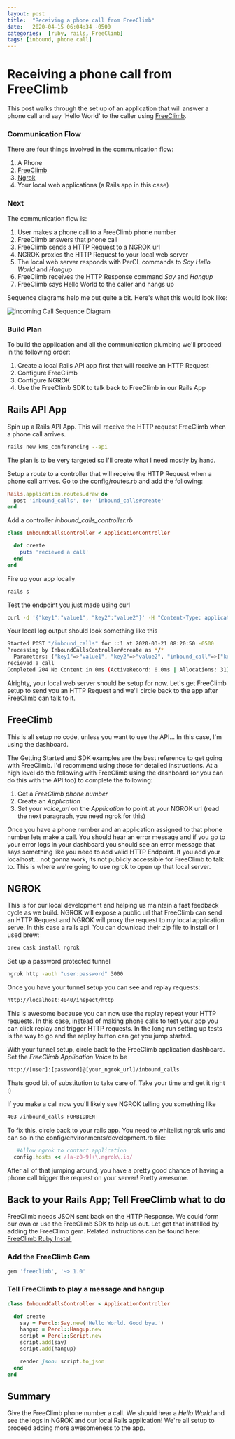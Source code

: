 ```yaml
---
layout: post
title:  "Receiving a phone call from FreeClimb"
date:   2020-04-15 06:04:34 -0500
categories:  [ruby, rails, FreeClimb]
tags: [inbound, phone call]
---
```


# Receiving a phone call from FreeClimb

This post walks through the set up of an application that will answer a phone call and say 'Hello World' to the caller using [FreeClimb](https://www.freeclimb.com/).



### Communication Flow
There are four things involved in the communication flow:
1. A Phone
1. [FreeClimb](https://www.freeclimb.com/)
1. [Ngrok](https://ngrok.com/)
1. Your local web applications (a Rails app in this case)



### Next

The communication flow is:
1. User makes a phone call to a FreeClimb phone number
1. FreeClimb answers that phone call
1. FreeClimb sends a HTTP Request to a NGROK url
1. NGROK proxies the HTTP Request to your local web server
1. The local web server responds with PerCL commands to _Say Hello World_ and _Hangup_
1. FreeClimb receives the HTTP Response command _Say_ and _Hangup_
1. FreeClimb says Hello World to the caller and hangs up

Sequence diagrams help me out quite a bit. Here's what this would look like:

![Incoming Call Sequence Diagram]({{site.url}}/blog/assets/diagrams/incoming_call.svg)

### Build Plan
To build the application and all the communication plumbing we'll proceed in the following order:
1. Create a local Rails API app first that will receive an HTTP Request
1. Configure FreeClimb
1. Configure NGROK
1. Use the FreeClimb SDK to talk back to FreeClimb in our Rails App

## Rails API App
Spin up a Rails API App. This will receive the HTTP request FreeClimb when a phone call arrives.
```bash
rails new kms_conferencing --api
```
The plan is to be very targeted so I'll create what I need mostly by hand.

Setup a route to a controller that will receive the HTTP Request when a phone call arrives.  Go to the config/routes.rb and add the following:
```ruby
Rails.application.routes.draw do
  post 'inbound_calls', to: 'inbound_calls#create'
end
```

Add a controller _inbound_calls_controller.rb_
```ruby
class InboundCallsController < ApplicationController

  def create
    puts 'recieved a call'
  end
end
```

Fire up your app locally
```bash
rails s
```

Test the endpoint you just made using curl
```bash
curl -d '{"key1":"value1", "key2":"value2"}' -H "Content-Type: application/json" -X POST http://localhost:3000/inbound_calls
```

Your local log output should look something like this
```bash
Started POST "/inbound_calls" for ::1 at 2020-03-21 08:20:50 -0500
Processing by InboundCallsController#create as */*
  Parameters: {"key1"=>"value1", "key2"=>"value2", "inbound_call"=>{"key1"=>"value1", "key2"=>"value2"}}
recieved a call
Completed 204 No Content in 0ms (ActiveRecord: 0.0ms | Allocations: 31)
````

Alrighty, your local web server should be setup for now. Let's get FreeClimb setup to send you an HTTP Request and we'll circle back to the app after FreeClimb can talk to it.


## FreeClimb
This is all setup no code, unless you want to use the API... In this case, I'm using the dashboard.

The Getting Started and SDK examples are the best reference to get going with FreeClimb. I'd recommend using those for detailed instructions. At a high level do the following with FreeClimb using the dashboard (or you can do this with the API too) to complete the following:
1. Get a _FreeClimb phone number_
2. Create an _Application_
3. Set your _voice_url_ on the _Application_ to point at your NGROK url (read the next paragraph, you need ngrok for this)

Once you have a phone number and an application assigned to that phone number lets make a call.  You should hear an error message and if you go to your error logs in your dashboard you should see an error message that says something like you need to add valid HTTP Endpoint. If you add your localhost... not gonna work, its not publicly accessible for FreeClimb to talk to. This is where we're going to use ngrok to open up that local server.

## NGROK
This is for our local development and helping us maintain a fast feedback cycle as we build. NGROK will expose a public url that FreeClimb can send an HTTP Request and NGROK will proxy the request to my local application serve. In this case a rails api. You can download their zip file to install or I used brew:

```bash
brew cask install ngrok
```

Set up a password protected tunnel
```bash
ngrok http -auth "user:password" 3000
```

Once you have your tunnel setup you can see and replay requests:
```bash
http://localhost:4040/inspect/http
```

This is awesome because you can now use the replay repeat your HTTP requests. In this case, instead of making phone calls to test your app you can click replay and trigger HTTP requests. In the long run setting up tests is the way to go and the replay button can get you jump started.

With your tunnel setup, circle back to the FreeClimb application dashboard. Set the _FreeClimb Application Voice_ to be
```bash
http://[user]:[password]@[your_ngrok_url]/inbound_calls
```
Thats good bit of substitution to take care of. Take your time and get it right :)

If you make a call now you'll likely see NGROK telling you something like

```bash
403 /inbound_calls FORBIDDEN
```

To fix this, circle back to your rails app. You need to whitelist ngrok urls and can so in the config/environments/development.rb file:
```ruby
   #Allow ngrok to contact application
  config.hosts << /[a-z0-9]+\.ngrok\.io/
```

After all of that jumping around, you have a pretty good chance of having a phone call trigger the request on your server! Pretty awesome.

## Back to your Rails App; Tell FreeClimb what to do
FreeClimb needs JSON sent back on the HTTP Response. We could form our own or use the FreeClimb SDK to help us out. Let get that installed by adding the FreeClimb gem. Related instructions can be found here: [FreeClimb Ruby Install](https://docs.freeclimb.com/docs/getting-started-with-ruby)

### Add the FreeClimb Gem

 ```bash
 gem 'freeclimb', '~> 1.0'
 ```

### Tell FreeClimb to play a message and hangup

```ruby
class InboundCallsController < ApplicationController

  def create
    say = Percl::Say.new('Hello World. Good bye.')
    hangup = Percl::Hangup.new
    script = Percl::Script.new
    script.add(say)
    script.add(hangup)

    render json: script.to_json
  end
end
```

## Summary
Give the FreeClimb phone number a call. We should hear a _Hello World_ and see the logs in NGROK and our local Rails application! We're all setup to proceed adding more awesomeness to the app.
